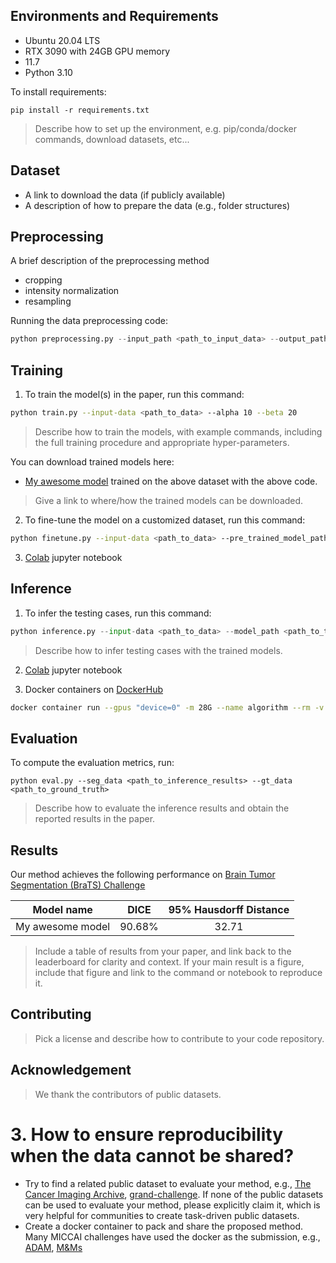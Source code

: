 ## Environments and Requirements

- Ubuntu 20.04 LTS
- RTX 3090 with 24GB GPU memory
- 11.7
- Python 3.10

To install requirements:

```setup
pip install -r requirements.txt
```

>Describe how to set up the environment, e.g. pip/conda/docker commands, download datasets, etc...



## Dataset

- A link to download the data (if publicly available)
- A description of how to prepare the data (e.g., folder structures)

## Preprocessing

A brief description of the preprocessing method

- cropping
- intensity normalization
- resampling

Running the data preprocessing code:

```python
python preprocessing.py --input_path <path_to_input_data> --output_path <path_to_output_data>
```

## Training

1. To train the model(s) in the paper, run this command:

```bash
python train.py --input-data <path_to_data> --alpha 10 --beta 20
```

>Describe how to train the models, with example commands, including the full training procedure and appropriate hyper-parameters.

You can download trained models here:

- [My awesome model](https://drive.google.com/mymodel.pth) trained on the above dataset with the above code. 

>Give a link to where/how the trained models can be downloaded.


2. To fine-tune the model on a customized dataset, run this command:

```bash
python finetune.py --input-data <path_to_data> --pre_trained_model_path <path to pre-trained model> --other_flags
```

3. [Colab](https://colab.research.google.com/) jupyter notebook


## Inference

1. To infer the testing cases, run this command:

```python
python inference.py --input-data <path_to_data> --model_path <path_to_trained_model> --output_path <path_to_output_data>
```

> Describe how to infer testing cases with the trained models.

2. [Colab](https://colab.research.google.com/) jupyter notebook

3. Docker containers on [DockerHub](https://hub.docker.com/)

```bash
docker container run --gpus "device=0" -m 28G --name algorithm --rm -v $PWD/CellSeg_Test/:/workspace/inputs/ -v $PWD/algorithm_results/:/workspace/outputs/ algorithm:latest /bin/bash -c "sh predict.sh"
```

## Evaluation

To compute the evaluation metrics, run:

```eval
python eval.py --seg_data <path_to_inference_results> --gt_data <path_to_ground_truth>
```

>Describe how to evaluate the inference results and obtain the reported results in the paper.



## Results

Our method achieves the following performance on [Brain Tumor Segmentation (BraTS) Challenge](https://www.med.upenn.edu/cbica/brats2020/)

| Model name       |  DICE  | 95% Hausdorff Distance |
| ---------------- | :----: | :--------------------: |
| My awesome model | 90.68% |         32.71          |

>Include a table of results from your paper, and link back to the leaderboard for clarity and context. If your main result is a figure, include that figure and link to the command or notebook to reproduce it. 


## Contributing

>Pick a license and describe how to contribute to your code repository. 

## Acknowledgement

> We thank the contributors of public datasets. 


# 3. How to ensure reproducibility when the data cannot be shared?

- Try to find a related public dataset to evaluate your method, e.g., [The Cancer Imaging Archive](https://www.cancerimagingarchive.net/), [grand-challenge](https://grand-challenge.org/challenges/). If none of the public datasets can be used to evaluate your method, please explicitly claim it, which is very helpful for communities to create task-driven public datasets.
- Create a docker container to pack and share the proposed method. Many MICCAI challenges have used the docker as the submission, e.g., [ADAM](http://adam.isi.uu.nl/methods/submit/), [M&Ms](https://www.ub.edu/mnms/)
